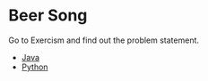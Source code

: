 # Beer Song

Go to Exercism and find out the problem statement.

* [Java](https://exercism.org/tracks/java/exercises/beer-song)
* [Python](https://exercism.org/tracks/java/exercises/beer-song)
